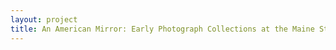 ```yaml
--- 
layout: project 
title: An American Mirror: Early Photograph Collections at the Maine State Museum
---
```



